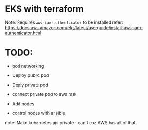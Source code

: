 
# EKS with terraform

Note: Requires `aws-iam-authenticator` to be installed refer: https://docs.aws.amazon.com/eks/latest/userguide/install-aws-iam-authenticator.html

# TODO:

* pod networking

* Deploy public pod

* Deply private pod

* connect private pod to aws msk

* Add nodes

* control nodes with ansible

note: Make kubernetes api private - can't coz AWS has all of that.

